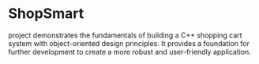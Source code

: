 # ShopSmart
project demonstrates the fundamentals of building a C++ shopping cart system with object-oriented design principles. It provides a foundation for further development to create a more robust and user-friendly application.

